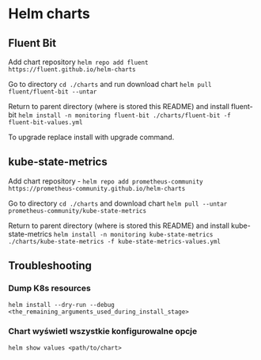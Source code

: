 # Helm charts

## Fluent Bit

Add chart repository `helm repo add fluent https://fluent.github.io/helm-charts`

Go to directory `cd ./charts` and run download chart `helm pull fluent/fluent-bit --untar`

Return to parent directory (where is stored this README) and install fluent-bit `helm install -n monitoring fluent-bit ./charts/fluent-bit -f fluent-bit-values.yml`

To upgrade replace install with upgrade command.

## kube-state-metrics

Add chart repository - `helm repo add prometheus-community https://prometheus-community.github.io/helm-charts`

Go to directory `cd ./charts` and download chart `helm pull --untar prometheus-community/kube-state-metrics`

Return to parent directory (where is stored this README) and install kube-state-metrics `helm install -n monitoring kube-state-metrics ./charts/kube-state-metrics -f kube-state-metrics-values.yml`

## Troubleshooting

### Dump K8s resources

`helm install --dry-run --debug <the_remaining_arguments_used_during_install_stage>`

### Chart wyświetl wszystkie konfigurowalne opcje

`helm show values <path/to/chart>`
